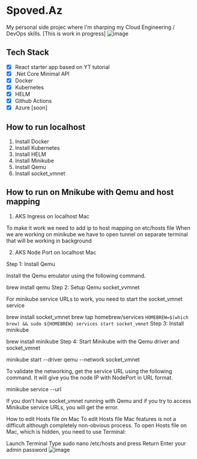 # Spoved.Az

My personal side projec where I'm sharping my Cloud Engineering / DevOps skills.
[This is work in progress]
![image](https://github.com/krzysztofla/Spoved.Az/blob/development/docs/personal/2023-09-22%2016.16.50.gif)
## Tech Stack

- [x] React starter app based on YT tutorial
- [x] .Net Core Minimal API
- [x] Docker
- [x] Kubernetes
- [x] HELM
- [x] Github Actions
- [x] Azure [soon]

## How to run localhost

1. Install Docker
2. Install Kubernetes
3. Install HELM
4. Install Minikube
5. Install Qemu
6. Install socket_vmnet

## How to run on Mnikube with Qemu and host mapping

1. AKS Ingress on localhost Mac

To make it work we need to add ip to host mapping on etc/hosts file
When we are working on minikube we have to open tunnel on separate terminal that will be working in background

2. AKS Node Port on localhost Mac

Step 1: Install Qemu

Install the Qemu emulator using the following command.

brew install qemu
Step 2: Setup Qemu socket_vvmnet

For minikube service URLs to work, you need to start the socket_vmnet service

brew install socket_vmnet
brew tap homebrew/services
```HOMEBREW=$(which brew) && sudo ${HOMEBREW} services start socket_vmnet```
Step 3: Install minikube

brew install minikube
Step 4: Start Minikube with the Qemu driver and socket_vmnet

minikube start --driver qemu --network socket_vmnet

To validate the networking, get the service URL using the following command. It will give you the node IP with NodePort in URL format.

minikube service <service name with node port> --url

If you don’t have socket_vmnet running with Qemu and if you try to access Minikube service URLs, you will get the error.

How to edit Hosts file on Mac
To edit Hosts file Mac features is not a difficult although completely non-obvious process. To open Hosts file on Mac, which is hidden, you need to use Terminal:

Launch Terminal
Type sudo nano /etc/hosts and press Return
Enter your admin password
![image](docs/minikube/sudo_nano_hosts.png)